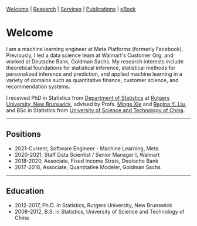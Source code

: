 [Welcome](/index) | [Research](/research) | [Services](/services) | [Publications](https://scholar.google.com/citations?user=itO_fw8AAAAJ&hl=en) | [eBook]()

# Welcome

I am a machine learning engineer at Meta Platforms (formerly Facebook). Previously, I led a data science team at Walmart's Customer Org, and worked at Deutsche Bank, Goldman Sachs. My research interests include theoretical foundations for statistical inference, statistical methods for personalized inference and prediction, and applied machine learning in a variety of domains such as quantitative finance, customer science, and recommendation systems. 

I received PhD in Statistics from <a href="http://stat.rutgers.edu/"> Department of Statistics</a> at <a href="https://newbrunswick.rutgers.edu/">Rutgers University, New Brunswick</a>, advised by Profs. <a href="http://www.stat.rutgers.edu/home/mxie/">Minge Xie</a> and <a href="http://www.stat.rutgers.edu/joomlatools-files/docman-files/Liu-CV-05-2015.pdf">Regina Y. Liu</a>, and BSc in Statistics from <a href="http://www.ustc.edu.cn/">University of Science and Technology of China</a>.

---

## Positions
* 2021-Current, Software Engineer - Machine Learning, Meta
* 2020-2021, Staff Data Scientist / Senior Manager I, Walmart
* 2018-2020, Associate, Fixed Income Strats, Deutsche Bank
* 2017-2018, Associate, Quantitative Modeler, Goldman Sachs

---

## Education 
* 2012-2017, Ph.D. in Statistics, Rutgers University, New Brunswick
* 2008-2012, B.S. in Statistics, University of Science and Technology of China

